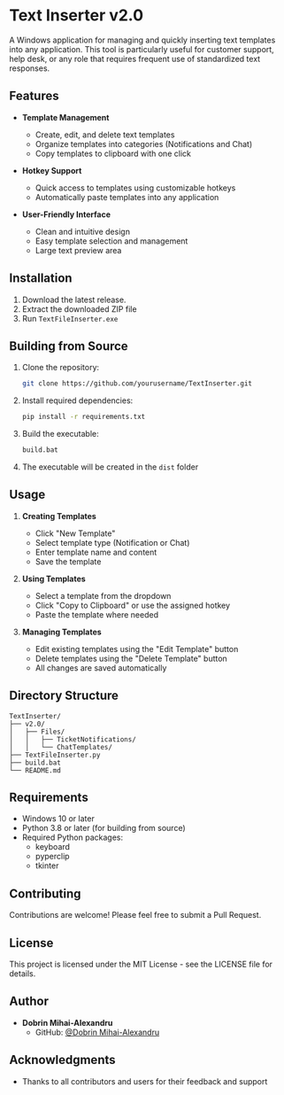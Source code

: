 # Text Inserter v2.0

A Windows application for managing and quickly inserting text templates into any application. This tool is particularly useful for customer support, help desk, or any role that requires frequent use of standardized text responses.

## Features

- **Template Management**
  - Create, edit, and delete text templates
  - Organize templates into categories (Notifications and Chat)
  - Copy templates to clipboard with one click

- **Hotkey Support**
  - Quick access to templates using customizable hotkeys
  - Automatically paste templates into any application

- **User-Friendly Interface**
  - Clean and intuitive design
  - Easy template selection and management
  - Large text preview area

## Installation

1. Download the latest release.
2. Extract the downloaded ZIP file
3. Run `TextFileInserter.exe`

## Building from Source

1. Clone the repository:
   ```bash
   git clone https://github.com/yourusername/TextInserter.git
   ```

2. Install required dependencies:
   ```bash
   pip install -r requirements.txt
   ```

3. Build the executable:
   ```bash
   build.bat
   ```

4. The executable will be created in the `dist` folder

## Usage

1. **Creating Templates**
   - Click "New Template"
   - Select template type (Notification or Chat)
   - Enter template name and content
   - Save the template

2. **Using Templates**
   - Select a template from the dropdown
   - Click "Copy to Clipboard" or use the assigned hotkey
   - Paste the template where needed

3. **Managing Templates**
   - Edit existing templates using the "Edit Template" button
   - Delete templates using the "Delete Template" button
   - All changes are saved automatically

## Directory Structure

```
TextInserter/
├── v2.0/
│   ├── Files/
│   │   ├── TicketNotifications/
│   │   └── ChatTemplates/
├── TextFileInserter.py
├── build.bat
└── README.md
```

## Requirements

- Windows 10 or later
- Python 3.8 or later (for building from source)
- Required Python packages:
  - keyboard
  - pyperclip
  - tkinter

## Contributing

Contributions are welcome! Please feel free to submit a Pull Request.

## License

This project is licensed under the MIT License - see the LICENSE file for details.

## Author

- **Dobrin Mihai-Alexandru**
  - GitHub: [@Dobrin Mihai-Alexandru](https://github.com/pewfike)

## Acknowledgments

- Thanks to all contributors and users for their feedback and support
